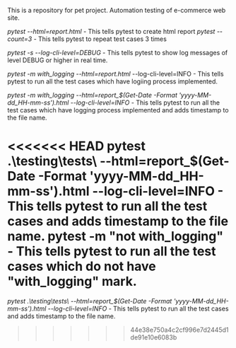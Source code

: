 This is a repository for pet project. Automation testing of e-commerce web site.

*pytest --html=report.html* - This tells pytest to create html report
*pytest --count=3* - This tells pytest to repeat test cases 3 times

*pytest -s --log-cli-level=DEBUG* - This tells pytest to show log messages of level DEBUG or higher in real time.

*pytest -m with_logging --html=report.html*  --log-cli-level=INFO - This tells pytest to run all the test cases which have logiing process implemented.

*pytest -m with_logging --html=report_$(Get-Date -Format 'yyyy-MM-dd_HH-mm-ss').html --log-cli-level=INFO* - This tells pytest to run all the test cases which have logging process implemented and adds timestamp to the file name.

<<<<<<< HEAD
pytest .\testing\tests\ --html=report_$(Get-Date -Format 'yyyy-MM-dd_HH-mm-ss').html --log-cli-level=INFO - This tells pytest to run all the test cases and adds timestamp to the file name.
pytest -m "not with_logging" - This tells pytest to run all the test cases which
do not have "with_logging" mark.
=======
*pytest .\testing\tests\ --html=report_$(Get-Date -Format 'yyyy-MM-dd_HH-mm-ss').html --log-cli-level=INFO* - This tells pytest to run all the test cases and adds timestamp to the file name.
>>>>>>> 44e38e750a4c2cf996e7d2445d1de91e10e6083b
